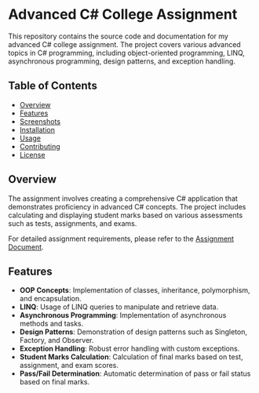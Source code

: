 # Advanced C# College Assignment

This repository contains the source code and documentation for my advanced C# college assignment. The project covers various advanced topics in C# programming, including object-oriented programming, LINQ, asynchronous programming, design patterns, and exception handling.

## Table of Contents

- [Overview](#overview)
- [Features](#features)
- [Screenshots](#screenshots)
- [Installation](#installation)
- [Usage](#usage)
- [Contributing](#contributing)
- [License](#license)

## Overview

The assignment involves creating a comprehensive C# application that demonstrates proficiency in advanced C# concepts. The project includes calculating and displaying student marks based on various assessments such as tests, assignments, and exams.

For detailed assignment requirements, please refer to the [Assignment Document](./c#-assignment.pdf).

## Features

- **OOP Concepts**: Implementation of classes, inheritance, polymorphism, and encapsulation.
- **LINQ**: Usage of LINQ queries to manipulate and retrieve data.
- **Asynchronous Programming**: Implementation of asynchronous methods and tasks.
- **Design Patterns**: Demonstration of design patterns such as Singleton, Factory, and Observer.
- **Exception Handling**: Robust error handling with custom exceptions.
- **Student Marks Calculation**: Calculation of final marks based on test, assignment, and exam scores.
- **Pass/Fail Determination**: Automatic determination of pass or fail status based on final marks.
